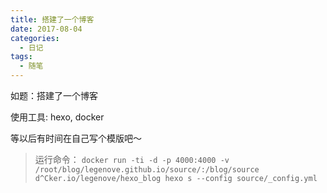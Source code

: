 ```yaml
---
title: 搭建了一个博客
date: 2017-08-04
categories:
  - 日记
tags:
  - 随笔
---
```


如题：搭建了一个博客

使用工具: hexo, docker

等以后有时间在自己写个模版吧～

> 运行命令：
`docker run -ti -d -p 4000:4000 -v /root/blog/legenove.github.io/source/:/blog/source d^Cker.io/legenove/hexo_blog hexo s --config source/_config.yml`